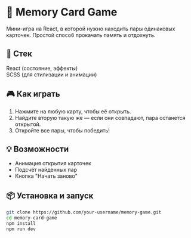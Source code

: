 # 🧠 Memory Card Game
Мини-игра на React, в которой нужно находить пары одинаковых карточек. Простой способ прокачать память и отдохнуть.

## 🚀 Стек
React (состояние, эффекты)  
SCSS (для стилизации и анимации)

## 🎮 Как играть
1. Нажмите на любую карту, чтобы её открыть.
2. Найдите вторую такую же — если они совпадают, пара останется открытой.
3. Откройте все пары, чтобы победить!

## 💡 Возможности
- Анимация открытия карточек
- Подсчёт найденных пар
- Кнопка "Начать заново"

## 📦 Установка и запуск

```bash
git clone https://github.com/your-username/memory-game.git
cd memory-card-game
npm install
npm run dev
```
